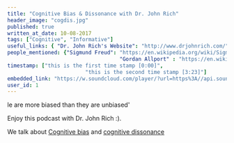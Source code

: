 ```yaml
---
title: "Cognitive Bias & Dissonance with Dr. John Rich"
header_image: "cogdis.jpg"
published: true
written_at_date: 10-08-2017
tags: ["Cognitive", "Informative"]
useful_links: { "Dr. John Rich's Website": "http://www.drjohnrich.com/" }
people_mentioned: {"Sigmund Freud": "https://en.wikipedia.org/wiki/Sigmund_Freud",
 									"Gordan Allport" : "https://en.wikipedia.org/wiki/Gordon_Allport"}
timestamp: ["this is the first time stamp [0:00]",
						 "this is the second time stamp [3:23]"]
embedded_link: "https://w.soundcloud.com/player/?url=https%3A//api.soundcloud.com/tracks/337950336"
user_id: 1
---
```

le are more biased than they are unbiased'

Enjoy this podcast with Dr. John Rich :).

We talk about [Cognitive bias](https://en.wikipedia.org/wiki/Cognitive_bias) and [cognitive dissonance](https://en.wikipedia.org/wiki/Cognitive_dissonance)

